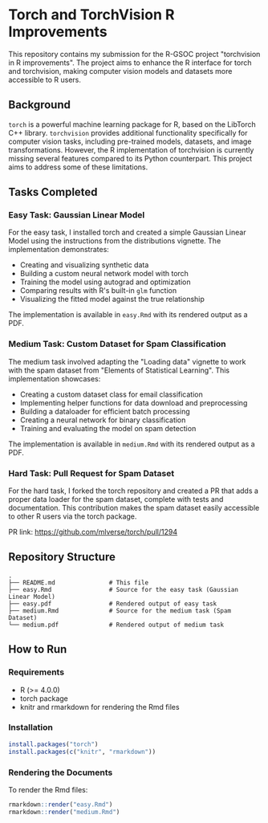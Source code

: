 # Torch and TorchVision R Improvements

This repository contains my submission for the R-GSOC project "torchvision in R improvements". The project aims to enhance the R interface for torch and torchvision, making computer vision models and datasets more accessible to R users.

## Background

`torch` is a powerful machine learning package for R, based on the LibTorch C++ library. `torchvision` provides additional functionality specifically for computer vision tasks, including pre-trained models, datasets, and image transformations. However, the R implementation of torchvision is currently missing several features compared to its Python counterpart. This project aims to address some of these limitations.

## Tasks Completed

### Easy Task: Gaussian Linear Model

For the easy task, I installed torch and created a simple Gaussian Linear Model using the instructions from the distributions vignette. The implementation demonstrates:

- Creating and visualizing synthetic data
- Building a custom neural network model with torch
- Training the model using autograd and optimization
- Comparing results with R's built-in `glm` function
- Visualizing the fitted model against the true relationship

The implementation is available in `easy.Rmd` with its rendered output as a PDF.

### Medium Task: Custom Dataset for Spam Classification

The medium task involved adapting the "Loading data" vignette to work with the spam dataset from "Elements of Statistical Learning". This implementation showcases:

- Creating a custom dataset class for email classification
- Implementing helper functions for data download and preprocessing
- Building a dataloader for efficient batch processing
- Creating a neural network for binary classification
- Training and evaluating the model on spam detection

The implementation is available in `medium.Rmd` with its rendered output as a PDF.

### Hard Task: Pull Request for Spam Dataset

For the hard task, I forked the torch repository and created a PR that adds a proper data loader for the spam dataset, complete with tests and documentation. This contribution makes the spam dataset easily accessible to other R users via the torch package.

PR link: https://github.com/mlverse/torch/pull/1294

## Repository Structure

```
.
├── README.md               # This file
├── easy.Rmd                # Source for the easy task (Gaussian Linear Model)
├── easy.pdf                # Rendered output of easy task
├── medium.Rmd              # Source for the medium task (Spam Dataset)
└── medium.pdf              # Rendered output of medium task
```

## How to Run

### Requirements

- R (>= 4.0.0)
- torch package
- knitr and rmarkdown for rendering the Rmd files

### Installation

```r
install.packages("torch")
install.packages(c("knitr", "rmarkdown"))
```

### Rendering the Documents

To render the Rmd files:

```r
rmarkdown::render("easy.Rmd")
rmarkdown::render("medium.Rmd")
```

